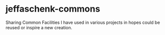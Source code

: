 jeffaschenk-commons
===================

Sharing Common Facilities I have used in various projects in hopes could be reused or inspire a new creation.
